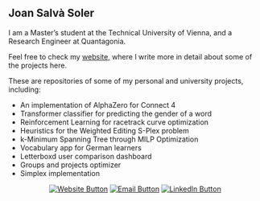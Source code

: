 ## Joan Salvà Soler


I am a Master’s student at the Technical University of Vienna, and a Research Engineer at Quantagonia.

Feel free to check my [website](https://jsalvasoler.vercel.app/), where I write more in detail about some of the projects here.

These are repositories of some of my personal and university projects, including:
   - An implementation of AlphaZero for Connect 4
   - Transformer classifier for predicting the gender of a word
   - Reinforcement Learning for racetrack curve optimization
   - Heuristics for the Weighted Editing S-Plex problem
   - k-Minimum Spanning Tree through MILP Optimization
   - Vocabulary app for German learners
   - Letterboxd user comparison dashboard
   - Groups and projects optimizer
   - Simplex implementation

<center>
   
 [![Website Button](https://img.shields.io/badge/Website-https%3A%2F%2Fjsalvasoler.vercel.app-blue)](https://jsalvasoler.vercel.app)
 [![Email Button](https://img.shields.io/badge/Email-jsalvasoler%40hotmail.com-blue)](mailto:jsalvasoler@hotmail.com)
 [![LinkedIn Button](https://img.shields.io/badge/LinkedIn-Connect-blue)](https://www.linkedin.com/in/jsalvasoler)
 
</center>
